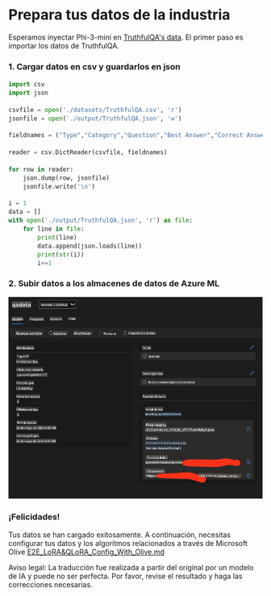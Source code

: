# **Prepara tus datos de la industria**

Esperamos inyectar Phi-3-mini en [TruthfulQA's data](https://github.com/sylinrl/TruthfulQA/blob/main/TruthfulQA.csv). El primer paso es importar los datos de TruthfulQA.

### **1. Cargar datos en csv y guardarlos en json**

```python
import csv
import json

csvfile = open('./datasets/TruthfulQA.csv', 'r')
jsonfile = open('./output/TruthfulQA.json', 'w')

fieldnames = ("Type","Category","Question","Best Answer","Correct Answers","Incorrect Answers","Source")

reader = csv.DictReader(csvfile, fieldnames)

for row in reader:
    json.dump(row, jsonfile)
    jsonfile.write('\n')

i = 1
data = []
with open('./output/TruthfulQA.json', 'r') as file:
    for line in file:
        print(line)
        data.append(json.loads(line))
        print(str(i))
        i+=1
```

### **2. Subir datos a los almacenes de datos de Azure ML**

![amldata](../../../../translated_images/azureml_data.0f744f2ec5ea3cac9cbaa3cf7051235bb5b575de80e40a97619ae6f86d696c8f.es.png)

### **¡Felicidades!**

Tus datos se han cargado exitosamente. A continuación, necesitas configurar tus datos y los algoritmos relacionados a través de Microsoft Olive [E2E_LoRA&QLoRA_Config_With_Olive.md](./E2E_LoRA&QLoRA_Config_With_Olive.md)

Aviso legal: La traducción fue realizada a partir del original por un modelo de IA y puede no ser perfecta. Por favor, revise el resultado y haga las correcciones necesarias.